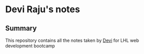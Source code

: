# Devi Raju's notes
## Summary

This repository contains all the notes taken by [Devi](https://github.com/DeviRaju27) for LHL web development bootcamp